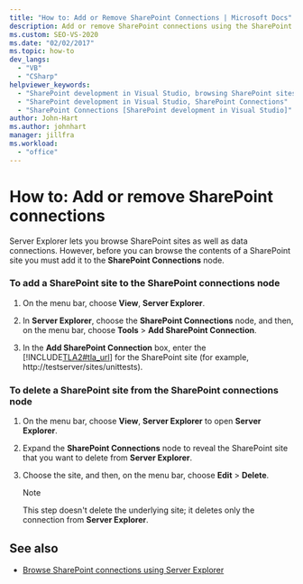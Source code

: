 ```yaml
---
title: "How to: Add or Remove SharePoint Connections | Microsoft Docs"
description: Add or remove SharePoint connections using the SharePoint Connections node in the Server Explorer window of Visual Studio.
ms.custom: SEO-VS-2020
ms.date: "02/02/2017"
ms.topic: how-to
dev_langs:
  - "VB"
  - "CSharp"
helpviewer_keywords:
  - "SharePoint development in Visual Studio, browsing SharePoint sites"
  - "SharePoint development in Visual Studio, SharePoint Connections"
  - "SharePoint Connections [SharePoint development in Visual Studio]"
author: John-Hart
ms.author: johnhart
manager: jillfra
ms.workload:
  - "office"
---
```

# How to: Add or remove SharePoint connections
  Server Explorer lets you browse SharePoint sites as well as data connections. However, before you can browse the contents of a SharePoint site you must add it to the **SharePoint Connections** node.

### To add a SharePoint site to the SharePoint connections node

1. On the menu bar, choose **View**, **Server Explorer**.

2. In **Server Explorer**, choose the **SharePoint Connections** node, and then, on the menu bar, choose **Tools** > **Add SharePoint Connection**.

3. In the **Add SharePoint Connection** box, enter the [!INCLUDE[TLA2#tla_url](../sharepoint/includes/tla2sharptla-url-md.md)] for the SharePoint site (for example, http://testserver/sites/unittests).

### To delete a SharePoint site from the SharePoint connections node

1. On the menu bar, choose **View**, **Server Explorer** to open **Server Explorer**.

2. Expand the **SharePoint Connections** node to reveal the SharePoint site that you want to delete from **Server Explorer**.

3. Choose the site, and then, on the menu bar, choose **Edit** > **Delete**.

    > [!NOTE]
    > This step doesn't delete the underlying site; it deletes only the connection from **Server Explorer**.

## See also
- [Browse SharePoint connections using Server Explorer](../sharepoint/browsing-sharepoint-connections-using-server-explorer.md)
